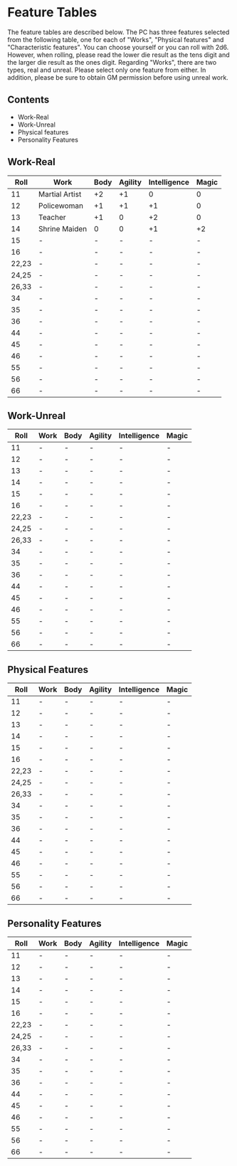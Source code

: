 # Feature Tables

The feature tables are described below. The PC has three features selected from the following table, one for each of "Works", "Physical features" and "Characteristic features". You can choose yourself or you can roll with 2d6. However, when rolling, please read the lower die result as the tens digit and the larger die result as the ones digit. Regarding "Works", there are two types, real and unreal. Please select only one feature from either. In addition, please be sure to obtain GM permission before using unreal work.

## Contents
- Work-Real
- Work-Unreal
- Physical features
- Personality Features

## Work-Real
| Roll | Work | Body | Agility | Intelligence | Magic |
| - | - | - | - | - | - | 
| 11 | Martial Artist | +2 | +1 | 0 | 0 | 
| 12 | Policewoman | +1 | +1 | +1 | 0 | 
| 13 | Teacher | +1 | 0 | +2 | 0 | 
| 14 | Shrine Maiden | 0 | 0 | +1 | +2 | 
| 15 | - | - | - | - | - | 
| 16 | - | - | - | - | - | 
| 22,23 | - | - | - | - | - | 
| 24,25 | - | - | - | - | - | 
| 26,33 | - | - | - | - | - | 
| 34 | - | - | - | - | - | 
| 35 | - | - | - | - | - | 
| 36 | - | - | - | - | - | 
| 44 | - | - | - | - | - | 
| 45 | - | - | - | - | - | 
| 46 | - | - | - | - | - | 
| 55 | - | - | - | - | - | 
| 56 | - | - | - | - | - | 
| 66 | - | - | - | - | - | 

## Work-Unreal
| Roll | Work | Body | Agility | Intelligence | Magic |
| - | - | - | - | - | - | 
| 11 | - | - | - | - | - | 
| 12 | - | - | - | - | - | 
| 13 | - | - | - | - | - | 
| 14 | - | - | - | - | - | 
| 15 | - | - | - | - | - | 
| 16 | - | - | - | - | - | 
| 22,23 | - | - | - | - | - | 
| 24,25 | - | - | - | - | - | 
| 26,33 | - | - | - | - | - | 
| 34 | - | - | - | - | - | 
| 35 | - | - | - | - | - | 
| 36 | - | - | - | - | - | 
| 44 | - | - | - | - | - | 
| 45 | - | - | - | - | - | 
| 46 | - | - | - | - | - | 
| 55 | - | - | - | - | - | 
| 56 | - | - | - | - | - | 
| 66 | - | - | - | - | - | 

## Physical Features
| Roll | Work | Body | Agility | Intelligence | Magic |
| - | - | - | - | - | - | 
| 11 | - | - | - | - | - | 
| 12 | - | - | - | - | - | 
| 13 | - | - | - | - | - | 
| 14 | - | - | - | - | - | 
| 15 | - | - | - | - | - | 
| 16 | - | - | - | - | - | 
| 22,23 | - | - | - | - | - | 
| 24,25 | - | - | - | - | - | 
| 26,33 | - | - | - | - | - | 
| 34 | - | - | - | - | - | 
| 35 | - | - | - | - | - | 
| 36 | - | - | - | - | - | 
| 44 | - | - | - | - | - | 
| 45 | - | - | - | - | - | 
| 46 | - | - | - | - | - | 
| 55 | - | - | - | - | - | 
| 56 | - | - | - | - | - | 
| 66 | - | - | - | - | - | 

## Personality Features
| Roll | Work | Body | Agility | Intelligence | Magic |
| - | - | - | - | - | - | 
| 11 | - | - | - | - | - | 
| 12 | - | - | - | - | - | 
| 13 | - | - | - | - | - | 
| 14 | - | - | - | - | - | 
| 15 | - | - | - | - | - | 
| 16 | - | - | - | - | - | 
| 22,23 | - | - | - | - | - | 
| 24,25 | - | - | - | - | - | 
| 26,33 | - | - | - | - | - | 
| 34 | - | - | - | - | - | 
| 35 | - | - | - | - | - | 
| 36 | - | - | - | - | - | 
| 44 | - | - | - | - | - | 
| 45 | - | - | - | - | - | 
| 46 | - | - | - | - | - | 
| 55 | - | - | - | - | - | 
| 56 | - | - | - | - | - | 
| 66 | - | - | - | - | - | 
